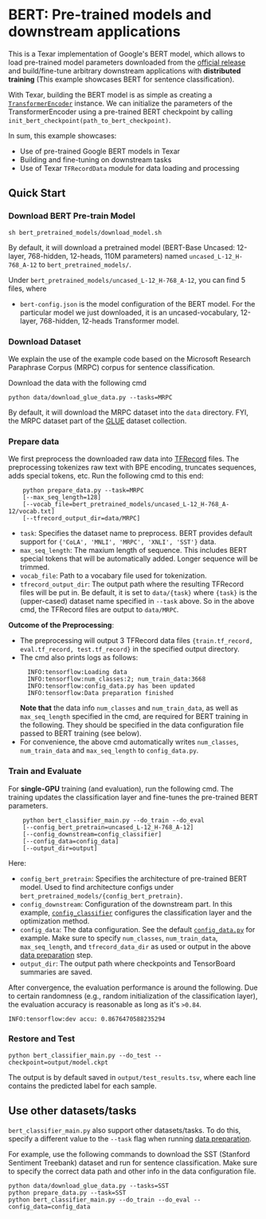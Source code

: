 # BERT: Pre-trained models and downstream applications

This is a Texar implementation of Google's BERT model, which allows to load pre-trained model parameters downloaded from the [official release](https://github.com/google-research/bert) and build/fine-tune arbitrary downstream applications with **distributed training** (This example showcases BERT for sentence classification).

With Texar, building the BERT model is as simple as creating a [`TransformerEncoder`](https://texar.readthedocs.io/en/latest/code/modules.html#transformerencoder) instance. We can initialize the parameters of the TransformerEncoder using a pre-trained BERT checkpoint by calling `init_bert_checkpoint(path_to_bert_checkpoint)`. 

In sum, this example showcases:

* Use of pre-trained Google BERT models in Texar
* Building and fine-tuning on downstream tasks
* Use of Texar `TFRecordData` module for data loading and processing

## Quick Start

### Download BERT Pre-train Model

```
sh bert_pretrained_models/download_model.sh
```
By default, it will download a pretrained model (BERT-Base Uncased: 12-layer, 768-hidden, 12-heads, 110M parameters) named `uncased_L-12_H-768_A-12` to `bert_pretrained_models/`.

Under `bert_pretrained_models/uncased_L-12_H-768_A-12`, you can find 5 files, where
- `bert-config.json` is the model configuration of the BERT model. For the particular model we just downloaded, it is an uncased-vocabulary, 12-layer, 768-hidden, 12-heads Transformer model.

### Download Dataset

We explain the use of the example code based on the Microsoft Research Paraphrase Corpus (MRPC) corpus for sentence classification.

Download the data with the following cmd
```
python data/download_glue_data.py --tasks=MRPC
```
By default, it will download the MRPC dataset into the `data` directory. FYI, the MRPC dataset part of the [GLUE](https://gluebenchmark.com/tasks) dataset collection.

### Prepare data

We first preprocess the downloaded raw data into [TFRecord](https://www.tensorflow.org/tutorials/load_data/tf_records) files. The preprocessing tokenizes raw text with BPE encoding, truncates sequences, adds special tokens, etc.
Run the following cmd to this end: 
```
    python prepare_data.py --task=MRPC
    [--max_seq_length=128]
    [--vocab_file=bert_pretrained_models/uncased_L-12_H-768_A-12/vocab.txt]
    [--tfrecord_output_dir=data/MRPC] 
```
- `task`: Specifies the dataset name to preprocess. BERT provides default support for `{'CoLA', 'MNLI', 'MRPC', 'XNLI', 'SST'}` data.
- `max_seq_length`: The maxium length of sequence. This includes BERT special tokens that will be automatically added. Longer sequence will be trimmed. 
- `vocab_file`: Path to a vocabary file used for tokenization.
- `tfrecord_output_dir`: The output path where the resulting TFRecord files will be put in. Be default, it is set to `data/{task}` where `{task}` is the (upper-cased) dataset name specified in `--task` above. So in the above cmd, the TFRecord files are output to `data/MRPC`.

**Outcome of the Preprocessing**:
- The preprocessing will output 3 TFRecord data files `{train.tf_record, eval.tf_record, test.tf_record}` in the specified output directory.
- The cmd also prints logs as follows:
  ```
    INFO:tensorflow:Loading data
    INFO:tensorflow:num_classes:2; num_train_data:3668
    INFO:tensorflow:config_data.py has been updated
    INFO:tensorflow:Data preparation finished
  ```
  **Note that** the data info `num_classes` and `num_train_data`, as well as `max_seq_length` specified in the cmd, are required for BERT training in the following. They should be specified in the data configuration file passed to BERT training (see below). 
- For convenience, the above cmd automatically writes `num_classes`, `num_train_data` and `max_seq_length` to `config_data.py`.

### Train and Evaluate

For **single-GPU** training (and evaluation), run the following cmd. The training updates the classification layer and fine-tunes the pre-trained BERT parameters.
```
    python bert_classifier_main.py --do_train --do_eval
    [--config_bert_pretrain=uncased_L-12_H-768_A-12]
    [--config_downstream=config_classifier]
    [--config_data=config_data]
    [--output_dir=output]
```
Here:

- `config_bert_pretrain`: Specifies the architecture of pre-trained BERT model. Used to find architecture configs under `bert_pretrained_models/{config_bert_pretrain}`.
- `config_downstream`: Configuration of the downstream part. In this example, [`config_classifier`](./config_classifier.py) configures the classification layer and the optimization method.
- `config_data`: The data configuration. See the default [`config_data.py`](./config_data.py) for example. Make sure to specify `num_classes`, `num_train_data`, `max_seq_length`, and `tfrecord_data_dir` as used or output in the above [data preparation](#prepare-data) step.
- `output_dir`: The output path where checkpoints and TensorBoard summaries are saved.

After convergence, the evaluation performance is around the following. Due to certain randomness (e.g., random initialization of the classification layer), the evaluation accuracy is reasonable as long as it's `>0.84`.
```
INFO:tensorflow:dev accu: 0.8676470588235294
```

### Restore and Test

``
python bert_classifier_main.py --do_test --checkpoint=output/model.ckpt
``

The output is by default saved in `output/test_results.tsv`, where each line contains the predicted label for each sample.


## Use other datasets/tasks

`bert_classifier_main.py` also support other datasets/tasks. To do this, specify a different value to the `--task` flag when running [data preparation](#prepare-data).

For example, use the following commands to download the SST (Stanford Sentiment Treebank) dataset and run for sentence classification. Make sure to specify the correct data path and other info in the data configuration file.
```
python data/download_glue_data.py --tasks=SST
python prepare_data.py --task=SST
python bert_classifier_main.py --do_train --do_eval --config_data=config_data
```
